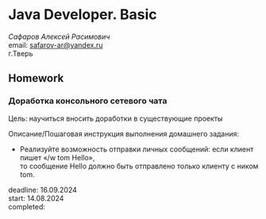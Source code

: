 # Java Developer. Basic

_Сафаров Алексей Расимович_  
email: <safarov-ar@yandex.ru>  
г.Тверь

## Homework

### Доработка консольного сетевого чата
Цель: научиться вносить доработки в существующие проекты

Описание/Пошаговая инструкция выполнения домашнего задания:
- Реализуйте возможность отправки личных сообщений: если клиент пишет «/w tom Hello»,   
 то сообщение Hello должно быть отправлено только клиенту с ником tom.

deadline: 16.09.2024  
start: 14.08.2024   
completed:
